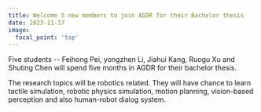 ```yaml
---
title: Welcome 5 new members to join AGDR for their Bachelor thesis
date: 2023-11-17
image:
  focal_point: 'top'
---
```


Five students -- Feihong Pei, yongzhen Li, Jiahui Kang, Ruogu Xu and Shuting Chen will spend five months in AGDR
for their bachelor thesis. 

<!--more-->

The research topics will be robotics related. They will have chance to learn tactile simulation, robotic physics simulation,
motion planning, vision-based perception and also human-robot dialog system. 
